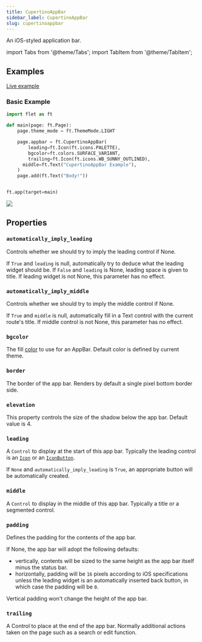 ```yaml
---
title: CupertinoAppBar
sidebar_label: CupertinoAppBar
slug: cupertinoappbar
---
```


An iOS-styled application bar.

import Tabs from '@theme/Tabs';
import TabItem from '@theme/TabItem';

## Examples

[Live example](https://flet-controls-gallery.fly.dev/navigation/cupertinoappbar)

### Basic Example

<Tabs groupId="language">
  <TabItem value="python" label="Python" default>

```python
import flet as ft

def main(page: ft.Page):
    page.theme_mode = ft.ThemeMode.LIGHT

    page.appbar = ft.CupertinoAppBar(
        leading=ft.Icon(ft.icons.PALETTE),
        bgcolor=ft.colors.SURFACE_VARIANT,
        trailing=ft.Icon(ft.icons.WB_SUNNY_OUTLINED),
      middle=ft.Text("CupertinoAppBar Example"),
    )
    page.add(ft.Text("Body!"))


ft.app(target=main)
```

  </TabItem>
</Tabs>

<img src="/img/docs/controls/cupertino-appbar/cupertino-appbar.png" className="screenshot-40"/>

## Properties

### `automatically_imply_leading`

Controls whether we should try to imply the leading control if None.

If `True` and `leading` is null, automatically try to deduce what the leading widget should be. 
If `False` and `leading` is None, leading space is given to title. If leading widget is not None, this parameter has no effect.

### `automatically_imply_middle`

Controls whether we should try to imply the middle control if None.

If `True` and `middle` is null, automatically fill in a Text control with the current route's title. If middle control
is not None, this parameter has no effect.

### `bgcolor`

The fill [color](/docs/guides/python/colors) to use for an AppBar. Default color is defined by current theme.

### `border`

The border of the app bar. Renders by default a single pixel bottom border side.

### `elevation`

This property controls the size of the shadow below the app bar. Default value is 4.

### `leading`

A `Control` to display at the start of this app bar. Typically the leading control is an [`Icon`](icon) or an [`IconButton`](iconbutton).

If `None` and `automatically_imply_leading` is `True`, an appropriate button will be automatically created.

### `middle`

A `Control` to display in the middle of this app bar. Typically a title or a segmented control.

### `padding`

Defines the padding for the contents of the app bar.

If None, the app bar will adopt the following defaults:

- vertically, contents will be sized to the same height as the app bar itself minus the status bar.
- horizontally, padding will be `16` pixels according to iOS specifications unless the leading widget is an automatically inserted back button, in which case the padding will be `0`.

Vertical padding won't change the height of the app bar.

### `trailing`

A Control to place at the end of the app bar. Normally additional actions taken on the page such as a search or edit function.

